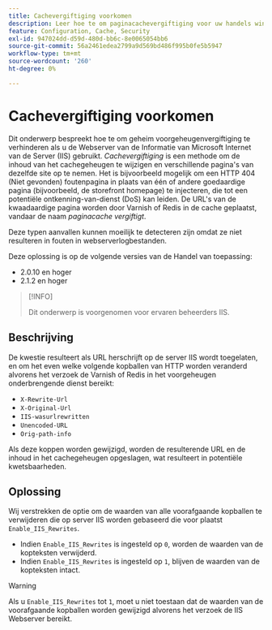```yaml
---
title: Cachevergiftiging voorkomen
description: Leer hoe te om paginacachevergiftiging voor uw handels winkel te verhinderen.
feature: Configuration, Cache, Security
exl-id: 947024dd-d59d-480d-bb6c-8e0065054bb6
source-git-commit: 56a2461edea2799a9d569bd486f995b0fe5b5947
workflow-type: tm+mt
source-wordcount: '260'
ht-degree: 0%

---
```


# Cachevergiftiging voorkomen

Dit onderwerp bespreekt hoe te om geheim voorgeheugenvergiftiging te verhinderen als u de Webserver van de Informatie van Microsoft Internet van de Server (IIS) gebruikt. _Cachevergiftiging_ is een methode om de inhoud van het cachegeheugen te wijzigen en verschillende pagina&#39;s van dezelfde site op te nemen. Het is bijvoorbeeld mogelijk om een HTTP 404 (Niet gevonden) foutenpagina in plaats van één of andere goedaardige pagina (bijvoorbeeld, de storefront homepage) te injecteren, die tot een potentiële ontkenning-van-dienst (DoS) kan leiden. De URL&#39;s van de kwaadaardige pagina worden door Varnish of Redis in de cache geplaatst, vandaar de naam _paginacache vergiftigt_.

Deze typen aanvallen kunnen moeilijk te detecteren zijn omdat ze niet resulteren in fouten in webserverlogbestanden.

Deze oplossing is op de volgende versies van de Handel van toepassing:

- 2.0.10 en hoger
- 2.1.2 en hoger

>[!INFO]
>
>Dit onderwerp is voorgenomen voor ervaren beheerders IIS.

## Beschrijving

De kwestie resulteert als URL herschrijft op de server IIS wordt toegelaten, en om het even welke volgende kopballen van HTTP worden veranderd alvorens het verzoek de Varnish of Redis in het voorgeheugen onderbrengende dienst bereikt:

- `X-Rewrite-Url`
- `X-Original-Url`
- `IIS-wasurlrewritten`
- `Unencoded-URL`
- `Orig-path-info`

Als deze koppen worden gewijzigd, worden de resulterende URL en de inhoud in het cachegeheugen opgeslagen, wat resulteert in potentiële kwetsbaarheden.

## Oplossing

Wij verstrekken de optie om de waarden van alle voorafgaande kopballen te verwijderen die op server IIS worden gebaseerd die voor plaatst `Enable_IIS_Rewrites`.

- Indien `Enable_IIS_Rewrites` is ingesteld op `0`, worden de waarden van de kopteksten verwijderd.
- Indien `Enable_IIS_Rewrites` is ingesteld op `1`, blijven de waarden van de kopteksten intact.

>[!WARNING]
>
>Als u `Enable_IIS_Rewrites` tot `1`, moet u niet toestaan dat de waarden van de voorafgaande kopballen worden gewijzigd alvorens het verzoek de IIS Webserver bereikt.
